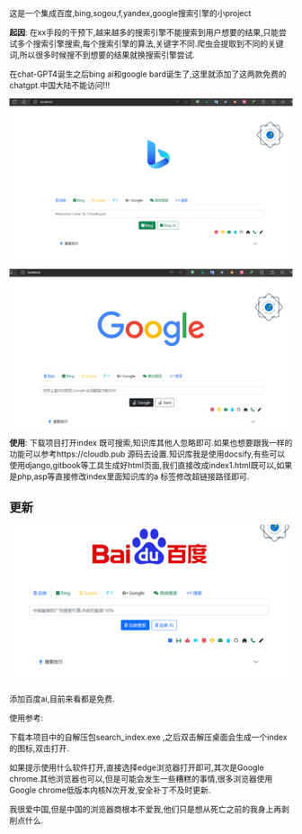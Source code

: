 

这是一个集成百度,bing,sogou,f,yandex,google搜索引擎的小project

**起因**: 在xx手段的干预下,越来越多的搜索引擎不能搜索到用户想要的结果,只能尝试多个搜索引擎搜索,每个搜索引擎的算法,关键字不同.爬虫会提取到不同的关键词,所以很多时候搜不到想要的结果就换搜索引擎尝试.

在chat-GPT4诞生之后bing ai和google bard诞生了,这里就添加了这两款免费的chatgpt.中国大陆不能访问!!!

![image-20230720161024844](README.assets/image-20230720161024844.png)



![image-20230720161041284](README.assets/image-20230720161041284.png)



**使用**: 下载项目打开index 既可搜索,知识库其他人忽略即可.如果也想要跟我一样的功能可以参考https://cloudb.pub 源码去设置.知识库我是使用docsify,有些可以使用django,gitbook等工具生成好html页面,我们直接改成index1.html既可以,如果是php,asp等直接修改index里面知识库的a 标签修改超链接路径即可. 

## 更新

![image-20230917133339553](.README.assets/image-20230917133339553.png)

添加百度ai,目前来看都是免费.







使用参考:

下载本项目中的自解压包search_index.exe ,之后双击解压桌面会生成一个index 的图标,双击打开.



如果提示使用什么软件打开,直接选择edge浏览器打开即可,其次是Google chrome.其他浏览器也可以,但是可能会发生一些糟糕的事情,很多浏览器使用Google chrome低版本内核N次开发,安全补丁不及时更新.

我很爱中国,但是中国的浏览器商根本不爱我,他们只是想从死亡之前的我身上再剥削点什么.